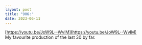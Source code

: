 ```yaml
---
layout: post
title: "906:"
date: 2023-06-11
---
```


[https://youtu.be/JoW9L--WvlM](https://youtu.be/JoW9L--WvlM)  
My favourite production of the last 30 by far.
